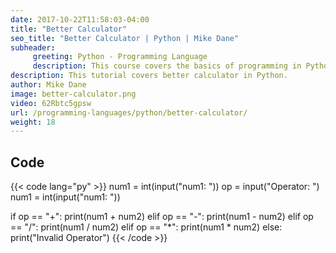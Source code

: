 ```yaml
---
date: 2017-10-22T11:58:03-04:00
title: "Better Calculator"
seo_title: "Better Calculator | Python | Mike Dane"
subheader:
     greeting: Python - Programming Language
     description: This course covers the basics of programming in Python. Work your way through the videos/articles and I'll teach you everything you need to know to start your programming journey!
description: This tutorial covers better calculator in Python.
author: Mike Dane
image: better-calculator.png
video: 62Rbtc5gpsw
url: /programming-languages/python/better-calculator/
weight: 18
---
```


## Code

{{< code lang="py" >}}
num1 = int(input("num1: "))
op = input("Operator: ")
num1 = int(input("num1: "))

if op == "+":
     print(num1 + num2)
elif op == "-":
     print(num1 - num2)
elif op == "/":
     print(num1 / num2)
elif op == "*":
     print(num1 * num2)
else:
     print("Invalid Operator")
{{< /code >}}